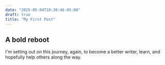 ```yaml
---
date: "2025-05-04T10:30:46-05:00"
draft: true
title: "My First Post"
---
```


## A bold reboot

I'm setting out on this journey, again, to become a better writer, learn, and hopefully help others along the way.
